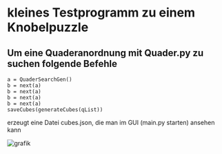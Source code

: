 # kleines Testprogramm zu einem Knobelpuzzle

## Um eine Quaderanordnung mit Quader.py zu suchen folgende Befehle

```
a = QuaderSearchGen()
b = next(a)
b = next(a)
b = next(a)
b = next(a)
saveCubes(generateCubes(qList))
```

erzeugt eine Datei cubes.json, die man im GUI (main.py starten) ansehen kann

![grafik](https://github.com/user-attachments/assets/4ce57bef-7bca-4c08-a3d3-1bc1433e1c46)


